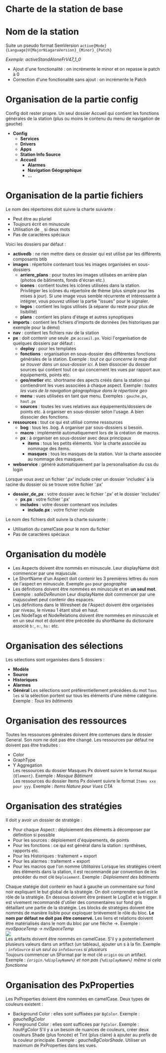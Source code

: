 # Charte de la station de base

# Nom de la station
Suite un pseudo format SemVersion
`active{Mode}{Language}V{MajorNiagaraVersion}_{Minor}_{Patch}`

*Exemple: activeStandAloneFrV47_1_0*

* Ajout d'une fonctionalité : on incrémente le minor et on repasse le patch à 0
* Correction d'une fonctionalité sans ajout : on incrémente le Patch

# Organisation de la partie config
Config doit rester propre.
Un seul dossier Accueil qui contient les fonctions générales de la station (plus ou moins le contenu du menu de navigation de gauche)

* **Config**
    * **Services**
    * **Drivers**
    * **Apps**
    * **Station Info Source**
    * **Accueil**
        * **Alarmes**
        * **Navigation Géographique**
        * **...**

# Organisation de la partie fichiers
Le nom des répertoires doit suivre la charte suivante : 
* Peut être au pluriel
* Toujours écrit en minuscule
* Utilisation de `_` si deux mots
* Pas de caractères spéciaux

Voici les dossiers par défaut :
* **activedb** : ne rien mettre dans ce dossier qui est utilisé par les différents composants btib
* **images** : répertoire contenant tous les images organisées en sous-dossiers
    * **arriere_plans** : pour toutes les images utilisées en arrière plan (photos de bâtiments, fonds d'écran etc.)
    * **icones** : contient toutes les icônes utilisées dans la station. Privilégier les icônes du répertoire de thème (plus simple pour les mises à jour). Si une image vous semble récurrente et intéressante à intégrer, vous pouvez utiliser la partie "issues" pour le signaler. 
    * **logos** : contient les logos utilisés (à séparer du reste pour plus de lisibilité)
    * **plans** : contient les plans d'étage et autres synoptiques
* **imports** : contient les fichiers d'imports de données (les historiques par exemple pour la démo)
* **nav** : contient les fichiers nav de la station
* **px** : doit contenir une seule .px `accueil.px`. Voici l'organisation de quelques dossiers par défaut : 
    * **deploy** : pour les templates
    * **fonctions** : organisation en sous-dossier des différentes fonctions générales de la station. Exemple : *tout ce qui concerne la map doit se trouver dans un sous-dossier ici*. A bien dissocier du dossier sources qui contient tout ce qui concernent les vues par rapport aux équipements, points etc.
    * **geo/metier** etc. shortname des apects créés dans la station qui contiendront les vues associées à chaque aspect. Exemple : *toutes les vues de la navigation géographique dans le répertoire geo*
    * **menu** : vues utilisées en tant que menu. Exemples : `gauche.px`, `haut.px`
    * **sources** : toutes les vues relatives aux équipements/dossiers de points etc. à organiser en sous-dossier selon l'usage. A bien dissocier des fonctions.
* **ressources** : tout ce qui est utilisé comme ressources
    * **bog** : tous les .bog. A organiser par sous-dossiers si besoin.
    * **macro** : implémenté automatiquement lors de la création de macros.
    * **px** : à organiser en sous-dossier avec deux principaux
        * **items** : tous les petits éléments. Voir la charte associée au nommage des items.
        * **masques** : tous les masques de la station. Voir la charte associée au nommage des masques.
* **webservice** : généré automatiquement par la personalisation du css du login

Lorsque vous avez un fichier '.px' include créer un dossier 'includes' à la racine du dossier où se trouve votre fichier '.px'
* **dossier_de_px** : votre dossier avec le fichier '.px' et le dossier 'includes'
	* **px.px** : votre fichier '.px'
	* **includes** : votre dossier contenant vos includes
		* **include.px** : votre fichier include
	

Le nom des fichiers doit suivre la charte suivante :
* Utilisation du camelCase pour le nom du fichier
* Pas de caractères spéciaux

# Organisation du modèle
* Les Aspects doivent être nommés en minuscule. Leur displayName doit commencer par une majuscule.
* Le ShortName d'un Aspect doit contenir les 3 premières lettres du nom de l'aspect en minuscule. Exemple `geo` pour *geographie*
* Les définitions doivent être nommées en minuscule et en **un seul mot**. Exemple : *salleDeReunion* Leur displayName doit commencer par une majusculeet peut contenir des espaces.
* Les définitions dans le Wiresheet de l'Aspect doivent être organisées par niveau, le niveau 1 étant situé en haut.
* Les NodeTags et NodeRelations doivent être nommées en minuscule et en un seul mot et doivent être précédée du shortName du dictionaire associé `b:`, `n:`, `hs:` etc.

# Organisation des sélections
Les sélections sont organisées dans 5 dossiers : 
* **Modèle**
* **Source**
* **Historiques**
* **Alarmes**
* **Général**
Les sélections sont préférentiellement précédées du mot `Tous les` si la sélection portent sur tous les éléments d'une même catégorie. Exemple : *Tous les bâtiments*

# Organisation des ressources
Toutes les ressources générales doivent être contenues dans le dossier General. Son nom ne doit pas être changé.
Les ressources par défaut ne doivent pas être traduites : 
* Color
* GraphType
* Y Aggregation  
Les ressources du dossier Masques Px doivent suivre le format `Masque {Element}`. Exemple : *Masque Bâtiment*  
Les ressources du dossier Items Px doivent suivre le format `Items xxx pour yyy`. Exemple : *Items Nature pour Vues CTA*

# Organisation des stratégies
Il doit y avoir un dossier de stratégie : 
* Pour chaque Aspect : déploiement des éléments à décomposer par définition si possible 
* Pour les sources : déploiement d'équipements, de points
* Pour les fonctions : ce qui est général dans la station : synthèses, rapports etc.
* Pour les Historiques : traitement + export
* Pour les alarmes : traitement + export
* Pour les macros que l'on nomme *Utilitaires*
Lorsque les stratégies créent des éléments dans la station, il est recommandé par convention de les précéder du mot clé `Déploiement`. Exemple : *Déploiement des bâtiments*

Chaque statégie doit contenir en haut à gauche un commentaire sur fond noir expliquant le but global de la stratégie. On doit comprendre quel est le rôle de la stratégie.
En dessous doivent être présent le LogExt et le trigger. Il est vivement recommandé d'utilier des commentaires sur fond gris détaillant une partie de la stratégie.
Les blocks de stratégies doivent être nommés de manière lisible pour exploquer brièvement le rôle du bloc. **Le nom par défaut ne doit pas être conservé.**
Les liens et relations doivent être matérialisés dans le nom du bloc par une flèche ->. Exemple : *nvoSpaceTemp -> nviSpaceTemp*  
![](https://i.ibb.co/2PgHdkS/Format-Strategie.png)  
Les artifacts doivent être nommés en camelCase. S'il y a potentiellement plusieurs valeurs dans un artifact (un tableau), ajouter un s à la fin. Exemple : *`infoSource` si un seul ou `infoSources` si plusieurs*  
Toujours commencer un SFormat par le mot clé `origin` ou un artifact. Exemple : *`{origin.%displayName%}` et non pas `{%displayName%}` même si cela fonctionne*

# Organisation des PxProperties
Les PxProperties doivent être nommées en camelCase.
Deux types de couleurs existent : 
* Background Color : elles sont suffixées par `BgColor`. Exemple : *gaucheBgColor* 
* Foreground Color : elles sont sufficées par `FgColor`. Exemple : *hautFgColor*
S'il y a un besoin de nuances de couleurs, créer deux couleurs Shade (plus foncée) et Tint (plus claire) à ajouter au prefix de la couleur principale. Exemple : *gaucheBgColorShade*.
Utiliser un maximum de PxProperties dans les vues.
